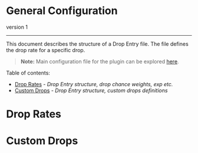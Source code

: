 # General Configuration
version 1

---

This document describes the structure of a Drop Entry file.
The file defines the drop rate for a specific drop.

> **Note:** Main configuration file for the plugin can be explored [here](docs/CONFIG_GENERAL.md).

Table of contents:

- [Drop Rates](#drop-rates) - *Drop Entry structure, drop chance weights, exp etc.*
- [Custom Drops](#custom-drops) - *Drop Entry structure, custom drops definitions*

# Drop Rates

# Custom Drops